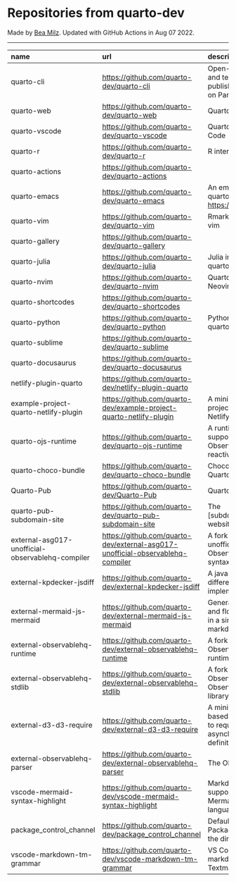 # Repositories from quarto-dev
Made by [Bea Milz](https://twitter.com/beamilz).
Updated with GitHub Actions in Aug 07 2022.
<hr> 

|name                                             |url                                                                            |description                                                                         | stars| forks| open_issues|
|:------------------------------------------------|:------------------------------------------------------------------------------|:-----------------------------------------------------------------------------------|-----:|-----:|-----------:|
|quarto-cli                                       |https://github.com/quarto-dev/quarto-cli                                       |Open-source scientific and technical publishing system built on Pandoc.             |  1017|    73|         304|
|quarto-web                                       |https://github.com/quarto-dev/quarto-web                                       |Quarto website                                                                      |    72|   125|          18|
|quarto-vscode                                    |https://github.com/quarto-dev/quarto-vscode                                    |Quarto extension for VS Code                                                        |    72|     5|          19|
|quarto-r                                         |https://github.com/quarto-dev/quarto-r                                         |R interface to quarto-cli                                                           |    65|     6|          20|
|quarto-actions                                   |https://github.com/quarto-dev/quarto-actions                                   |                                                                                    |    42|    11|          12|
|quarto-emacs                                     |https://github.com/quarto-dev/quarto-emacs                                     |An emacs mode for quarto: https://quarto.org                                        |    37|     5|           2|
|quarto-vim                                       |https://github.com/quarto-dev/quarto-vim                                       |Rmarkdown support for vim                                                           |    28|     8|           7|
|quarto-gallery                                   |https://github.com/quarto-dev/quarto-gallery                                   |                                                                                    |    12|     9|           1|
|quarto-julia                                     |https://github.com/quarto-dev/quarto-julia                                     |Julia interface to quarto-cli                                                       |     9|     0|           5|
|quarto-nvim                                      |https://github.com/quarto-dev/quarto-nvim                                      |Quarto mode for Neovim                                                              |     9|     0|           2|
|quarto-shortcodes                                |https://github.com/quarto-dev/quarto-shortcodes                                |                                                                                    |     8|     1|           1|
|quarto-python                                    |https://github.com/quarto-dev/quarto-python                                    |Python interface to quarto-cli                                                      |     4|     0|           1|
|quarto-sublime                                   |https://github.com/quarto-dev/quarto-sublime                                   |                                                                                    |     4|     0|           0|
|quarto-docusaurus                                |https://github.com/quarto-dev/quarto-docusaurus                                |                                                                                    |     3|     0|           1|
|netlify-plugin-quarto                            |https://github.com/quarto-dev/netlify-plugin-quarto                            |                                                                                    |     3|     0|           1|
|example-project-quarto-netlify-plugin            |https://github.com/quarto-dev/example-project-quarto-netlify-plugin            |A minimal Quarto project using Quarto's Netlify plugin                              |     2|     0|           0|
|quarto-ojs-runtime                               |https://github.com/quarto-dev/quarto-ojs-runtime                               |A runtime for quarto's support of ObservableHQ's reactive Javascript                |     2|     0|           0|
|quarto-choco-bundle                              |https://github.com/quarto-dev/quarto-choco-bundle                              |Chocolatey package for Quarto                                                       |     1|     0|           0|
|Quarto-Pub                                       |https://github.com/quarto-dev/Quarto-Pub                                       |Quarto Pub                                                                          |     0|     0|           0|
|quarto-pub-subdomain-site                        |https://github.com/quarto-dev/quarto-pub-subdomain-site                        |The [subdomain].quarto.pub website                                                  |     0|     0|           0|
|external-asg017-unofficial-observablehq-compiler |https://github.com/quarto-dev/external-asg017-unofficial-observablehq-compiler |A fork of @asg017's unofficial compiler for Observable notebook syntax              |     0|     0|           0|
|external-kpdecker-jsdiff                         |https://github.com/quarto-dev/external-kpdecker-jsdiff                         |A javascript text differencing implementation.                                      |     0|     0|           0|
|external-mermaid-js-mermaid                      |https://github.com/quarto-dev/external-mermaid-js-mermaid                      |Generation of diagram and flowchart from text in a similar manner as markdown       |     0|     0|           0|
|external-observablehq-runtime                    |https://github.com/quarto-dev/external-observablehq-runtime                    |A fork of the Observable dataflow runtime.                                          |     0|     0|           0|
|external-observablehq-stdlib                     |https://github.com/quarto-dev/external-observablehq-stdlib                     |A fork of ObservableHQ's Observable standard library.                               |     0|     0|           0|
|external-d3-d3-require                           |https://github.com/quarto-dev/external-d3-d3-require                           |A minimal, promise-based implementation to require asynchronous module definitions. |     0|     0|           0|
|external-observablehq-parser                     |https://github.com/quarto-dev/external-observablehq-parser                     |The Observable parser.                                                              |     0|     0|           0|
|vscode-mermaid-syntax-highlight                  |https://github.com/quarto-dev/vscode-mermaid-syntax-highlight                  |Markdown syntax support for the Mermaid charting language                           |     0|     0|           0|
|package_control_channel                          |https://github.com/quarto-dev/package_control_channel                          |Default channel file for Package Control. Follow the directions at:                 |     0|     0|           0|
|vscode-markdown-tm-grammar                       |https://github.com/quarto-dev/vscode-markdown-tm-grammar                       |VS Code built-in markdown extension's Textmate grammar                              |     0|     0|           0|
